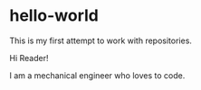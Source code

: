 # hello-world
This is my first attempt to work with repositories.

Hi Reader!

I am a mechanical engineer who loves to code. 
